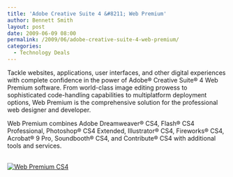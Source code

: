 ```yaml
---
title: 'Adobe Creative Suite 4 &#8211; Web Premium'
author: Bennett Smith
layout: post
date: 2009-06-09 08:00
permalink: /2009/06/adobe-creative-suite-4-web-premium/
categories:
  - Technology Deals
---
```

Tackle websites, applications, user interfaces, and other digital experiences with complete confidence in the power of Adobe® Creative Suite® 4 Web Premium software. From world-class image editing prowess to sophisticated code-handling capabilities to multiplatform deployment options, Web Premium is the comprehensive solution for the professional web designer and developer. 

Web Premium combines Adobe Dreamweaver® CS4, Flash® CS4 Professional, Photoshop® CS4 Extended, Illustrator® CS4, Fireworks® CS4, Acrobat® 9 Pro, Soundbooth® CS4, and Contribute® CS4 with additional tools and services. 

<a href="http://www.anrdoezrs.net/4i77kjspjr6AACAAED687CFG78F" target="_blank"><br /> <img src="http://www.tqlkg.com/86104c37w1-LPPRPPTSLNMRUVMNU" alt="Web Premium CS4" /></a>

